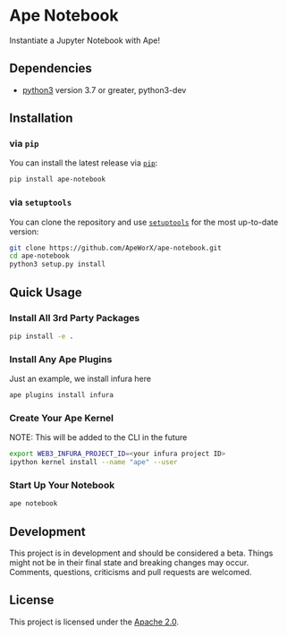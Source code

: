 # Ape Notebook

Instantiate a Jupyter Notebook with Ape!

## Dependencies

* [python3](https://www.python.org/downloads) version 3.7 or greater, python3-dev

## Installation

### via `pip`

You can install the latest release via [`pip`](https://pypi.org/project/pip/):

```bash
pip install ape-notebook
```

### via `setuptools`

You can clone the repository and use [`setuptools`](https://github.com/pypa/setuptools) for the most up-to-date version:

```bash
git clone https://github.com/ApeWorX/ape-notebook.git
cd ape-notebook
python3 setup.py install
```

## Quick Usage

### Install All 3rd Party Packages

```bash
pip install -e .
```

### Install Any Ape Plugins
Just an example, we install infura here

```bash
ape plugins install infura
```

### Create Your Ape Kernel
NOTE: This will be added to the CLI in the future

```bash
export WEB3_INFURA_PROJECT_ID=<your infura project ID>
ipython kernel install --name "ape" --user
```

### Start Up Your Notebook
```bash
ape notebook
```


## Development

This project is in development and should be considered a beta.
Things might not be in their final state and breaking changes may occur.
Comments, questions, criticisms and pull requests are welcomed.

## License

This project is licensed under the [Apache 2.0](LICENSE).
